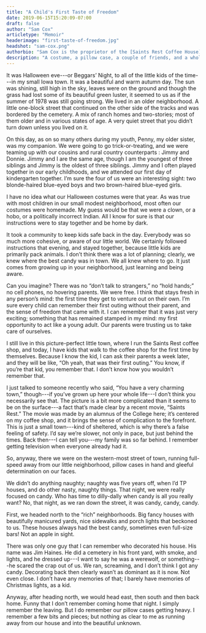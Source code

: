 ```yaml
---
title: "A Child's First Taste of Freedom"
date: 2019-06-15T15:20:09-07:00
draft: false
author: "Sam Cox"
articletype: "Memoir"
headerimage: "first-taste-of-freedom.jpg"
headshot: "sam-cox.png"
authorbio: "Sam Cox is the proprietor of the [Saints Rest Coffee House](https://www.saintsrestcoffee.com), one of the fixtures of daily life in Grinnell, Iowa. An Iowa transplant at a very young age, she was raised in Grinnell and graduated from Grinnell High School. She attended college and returned to Grinnell to raise a family. About the town, she says: “I love this community and all of its colors! It has more depth than people may see and what a great place to raise a family. So here I am.”"
description: "A costume, a pillow case, a couple of friends, and a whole town to roam in: that was Halloween for this coffee shop owner."
---
```


It was  Halloween eve---or Beggars’ Night, to all of the little kids of the time---in my small Iowa town. It was a beautiful and warm autumn day. The sun was shining, still high in the sky, leaves were on the ground and though the grass had lost some of its beautiful green luster, it seemed to us as if the summer of 1978 was still going strong. We lived in an older neighborhood. A little one-block street that continued on the other side of the tracks and was bordered by the cemetery. A mix of ranch homes and two-stories; most of them older and in various states of age. A very quiet street that you didn’t turn down unless you lived on it.

On this day, as on so many others during my youth, Penny, my older sister, was my companion. We were going to go trick-or-treating, and we were teaming up with our cousins and rural country counterparts : Jimmy and Donnie. Jimmy and I are the same age, though I am the youngest of three siblings and Jimmy is the oldest of three siblings. Jimmy and I often played together in our early childhoods, and we attended our first day of kindergarten together. I’m sure the four of us were an interesting sight: two blonde-haired blue-eyed boys and two brown-haired blue-eyed girls.

I have no idea what our Halloween costumes were that year. As was true with most children in our small modest neighborhood, most often our costumes were homemade. My guess would be that we were a clown, or a hobo, or a politically incorrect Indian. All I know for sure is that our instructions were to stay together and be home by dark.

It took a community to keep kids safe back in the day. Everybody was so much more cohesive, or aware of our little world. We certainly followed instructions that evening, and stayed together, because little kids are primarily pack animals. I don’t think there was a lot of planning; clearly, we knew where the best candy was in town. We all knew where to go. It just comes from growing up in your neighborhood, just learning and being aware.

Can you imagine? There was no “don’t talk to strangers,” no “hold hands;” no cell phones, no hovering parents. We were free. I think that stays fresh in any person’s mind: the first time they get to venture out on their own. I’m sure every child can remember their first outing without their parent, and the sense of freedom that came with it. I can remember that it was just very exciting; something that has remained stamped in my mind: my first opportunity to act like a young adult. Our parents were trusting us to take care of ourselves.

I still live in this picture-perfect little town, where I run the Saints Rest coffee shop, and today, I have kids that walk to the coffee shop for the first time by themselves. Because I know the kid, I can ask their parents a week later, and they will be like, “Oh yeah, that was their first outing.” You know, if you’re that kid, you remember that. I don’t know how you wouldn’t remember that.

I just talked to someone recently who said, “You have a very charming town,” though---if you’ve grown up here your whole life---I don’t think you necessarily see that. The picture is a bit more complicated than it seems to be on the surface---a fact that’s made clear by a recent movie, “Saints Rest.”  The movie was made by an alumnus of the College here; it’s centered on my coffee shop, and it brings the sense of complication to the forefront. This is just a small town---kind of sheltered, which is why there’s a false feeling of safety. I’d say we’re slower, not only in pace, but just behind the times. Back then---I can tell you---my family was so far behind. I remember getting television when everyone already had it.

So, anyway, there we were on the western-most street of town, running full-speed away from our little neighborhood, pillow cases in hand and gleeful determination on our faces.

We didn’t do anything naughty; naughty was five years off, when I’d TP houses, and do other nasty, naughty things. That night, we were really focused on candy. Who has time to dilly-dally when candy is all you really want? No, that night, as we ran down the street, it was candy, candy, candy.

First, we headed north to the “rich” neighborhoods.  Big fancy houses with beautifully manicured yards, nice sidewalks and porch lights that beckoned to us. These houses always had the best candy, sometimes even full-size bars! Not an apple in sight.

There was only one guy that I can remember who decorated his house. His name was Jim Haines. He did a cemetery in his front yard, with smoke, and lights, and he dressed up---I want to say he was a werewolf, or something---he scared the crap out of us. We ran, screaming, and I don’t think I got any candy. Decorating back then clearly wasn’t as dominant as it is now. Not even close. I don’t have any memories of that; I barely have memories of Christmas lights, as a kid.

Anyway, after heading north, we would head east, then south and then back home. Funny that I don’t remember coming home that night. I simply remember the leaving. But I do remember our pillow cases getting heavy. I remember a few bits and pieces; but nothing as clear to me as running away from our house and into the beautiful unknown.
